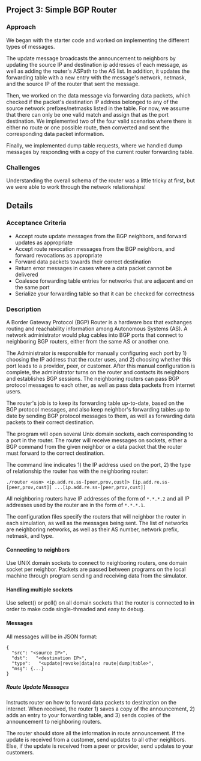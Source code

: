 ## Project 3: Simple BGP Router
### Approach
We began with the starter code and worked on implementing the different types of messages. 

The update message broadcasts the announcement to neighbors by updating the source IP and destination ip addresses of each message, as well as adding the router's ASPath to the AS list. In addition, it updates the forwarding table with a new entry with the message's network, netmask, and the source IP of the router that sent the message.

Then, we worked on the data message via forwarding data packets, which checked if the packet's destination IP address belonged to any of the source network prefixes/netmasks listed in the table. For now, we assume that there can only be one valid match and assign that as the port destination. We implemented two of the four valid scenarios where there is either no route or one possible route, then converted and sent the corresponding data packet information.

Finally, we implemented dump table requests, where we handled dump messages by responding with a copy of the current router forwarding table.

### Challenges
Understanding the overall schema of the router was a little tricky at first, but we were able to work through the network relationships!

## Details
### Acceptance Criteria
- Accept route update messages from the BGP neighbors, and forward updates as appropriate
- Accept route revocation messages from the BGP neighbors, and forward revocations as appropriate
- Forward data packets towards their correct destination
- Return error messages in cases where a data packet cannot be delivered
- Coalesce forwarding table entries for networks that are adjacent and on the same port
- Serialize your forwarding table so that it can be checked for correctness

### Description
A Border Gateway Protocol (BGP) Router is a hardware box that exchanges routing and reachability information among Autonomous Systems (AS). A network administrator would plug cables into BGP ports that connect to neighboring BGP routers, either from the same AS or another one.

The Administrator is responsible for manually configuring each port by 1) choosing the IP address that the router uses, and 2) choosing whether this port leads to a provider, peer, or customer. After this manual configuration is complete, the administrator turns on the router and contacts its neighbors and establishes BGP sessions. The neighboring routers can pass BGP protocol messages to each other, as well as pass data packets from internet users.

The router's job is to keep its forwarding table up-to-date, based on the BGP protocol messages, and also keep neighbor's forwarding tables up to date by sending BGP protocol messages to them, as well as forwarding data packets to their correct destination.

The program will open several Unix domain sockets, each corresponding to a port in the router. The router will receive messages on sockets, either a BGP command from the given neighbor or a data packet that the router must forward to the correct destination.

The command line indicates 1) the IP address used on the port, 2) the type of relationship the router has with the neighboring router:
```
./router <asn> <ip.add.re.ss-[peer,prov,cust]> [ip.add.re.ss-[peer,prov,cust]] ...[ip.add.re.ss-[peer,prov,cust]]
```

All neighboring routers have IP addresses of the form of `*.*.*.2` and all IP addresses used by the router are in the form of `*.*.*.1`.

The configuration files specify the routers that will neighbor the router in each simulation, as well as the messages being sent. The list of networks are neighboring networks, as well as their AS number, network prefix, netmask, and type.

#### Connecting to neighbors
Use UNIX domain sockets to connect to neighboring routers, one domain socket per neighbor. Packets are passed between programs on the local machine through program sending and receiving data from the simulator.

#### Handling multiple sockets
Use select() or poll() on all domain sockets that the router is connected to in order to make code single-threaded and easy to debug.

#### Messages
All messages will be in JSON format:
```
{
  "src": "<source IP>",
  "dst":   "<destination IP>",
  "type":   "<update|revoke|data|no route|dump|table>",                   
  "msg": {...}
}
```

##### Route Update Messages
Instructs router on how to forward data packets to destination on the internet. When received, the router 1) saves a copy of the announcement, 2) adds an entry to your forwarding table, and 3) sends copies of the announcement to neighboring routers.

The router should store all the information in route announcement. If the update is received from a customer, send updates to all other neighbors. Else, if the update is received from a peer or provider, send updates to your customers.
##### 